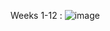 Weeks 1-12 :
![image](https://github.com/user-attachments/assets/85648112-4e49-49ae-81fa-35130a4077e0)

